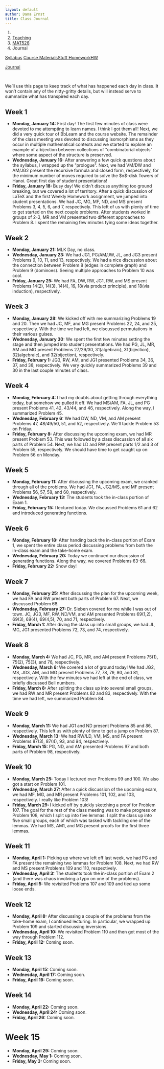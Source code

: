 ```yaml
---
layout: default
author: Dana Ernst
title: Class Journal
---
```


<ol class="breadcrumb">
  <li><a href="/"><i class="fa fa-home"></i></a></li>
  <li><a href="/teaching/">Teaching</a></li>
  <li><a href="/teaching/mat526s19">MAT526</a></li>
  <li class="active">Journal</li>
</ol>

<div class="row">
<div class="col-xs-12">
<div class="btn-group btn-group-justified">
<a class="btn btn-default btn-success" href="{{site.baseurl}}/teaching/mat526s19/syllabus/">Syllabus</a>

<a class="btn btn-default btn-primary" href="{{site.baseurl}}/teaching/mat526s19/materials/">
<span class="hidden-xs">Course Materials</span><span class="visible-xs">Stuff</span>
</a>

<a class="btn btn-default btn-warning" href="{{site.baseurl}}/teaching/mat526s19/homework/">
<span class="hidden-xs">Homework</span><span class="visible-xs">HW</span>
</a>

<a class="btn btn-default btn-info" href="{{site.baseurl}}/teaching/mat526s19/journal/">Journal</a>
</div>
</div>
</div>

<br>

We’ll use this page to keep track of what has happened each day in class. It won’t contain any of the nitty-gritty details, but will instead serve to summarize what has transpired each day.

## Week 1 ##

<ul class="fa-ul">
  <li><i class="fa-li far fa-calendar-check"></i><b>Monday, January 14:</b> First day! The first few minutes of class were devoted to me attempting to learn names. I think I got them all! Next, we did a very quick tour of BbLearn and the course website.  The remainder of the class meeting was devoted to discussing isomorphisms as they occur in multiple mathematical contexts and we started to explore an example of a bijection between collections of "combinatorial objects" where some aspect of the structure is preserved.</li>
  <li><i class="fa-li far fa-calendar-check"></i><b>Wednesday, January 16:</b> After answering a few quick questions about the syllabus, I wrapped up the "prologue".  Next, we had VM/DW and AM/JG2 present the recursive formula and closed form, respectively, for the minimum number of moves required to solve the $n$-disk Towers of Hanoi. Great first day of student presentations!</li>
  <li><i class="fa-li far fa-calendar-check"></i><b>Friday, January 18:</b> Busy day!  We didn't discuss anything too ground breaking, but we covered a lot of territory.  After a quick discussion of LaTeX and the first Weekly Homework assignment, we jumped into student presentations.  We had JC, MG, MF, ND, and MS present Problems 3, 4, 5, 6, and 7, respectively.  This left of us with plenty of time to get started on the next couple problems.  After students worked in groups of 2-3, MR and VM presented two different approaches to Problem 8. I spent the remaining few minutes tying some ideas together.</li>
</ul>

## Week 2 ##

<ul class="fa-ul">
  <li><i class="fa-li far fa-calendar-check"></i><b>Monday, January 21:</b> MLK Day, no class.</li>
  <li><i class="fa-li far fa-calendar-check"></i><b>Wednesday, January 23:</b> We had JG1, PG/AM/JW, JL, and JG3 present Problems 9, 10, 11, and 13, respectively.  We had a nice discussion about the connection between Problem 8 (edges in complete graph) and Problem 9 (dominoes). Seeing multiple approaches to Problem 10 was cool.</li>
  <li><i class="fa-li far fa-calendar-check"></i><b>Friday, January 25:</b> We had FA, DW, RW, JG1, RW, and MS present Problems 14(2), 14(3), 14(4), 16, 18(via product principle), and 18(via induction), respectively.</li>
</ul>

## Week 3 ##

<ul class="fa-ul">
  <li><i class="fa-li far fa-calendar-check"></i><b>Monday, January 28:</b> We kicked off with me summarizing Problems 19 and 20.  Then we had JC, MF, and MG present Problems 22, 24, and 25, respectively.  With the time we had left, we discussed permutations in their various guises.</li>
  <li><i class="fa-li far fa-calendar-check"></i><b>Wednesday, January 30:</b> We spent the first few minutes setting the stage and then jumped into student presentations.  We had PG, JL, MR, AM and MG present Problems 27/29/30, 31(algebraic), 31(bijection), 32(algebraic), and 32(bijection), respectively.</li>
  <li><i class="fa-li far fa-calendar-check"></i><b>Friday, February 1:</b> JG3, RW, AM, and JG1 presented Problems 34, 36, 37, and 38, respectively.  We very quickly summarized Problems 39 and 30 in the last couple minutes of class.</li>
</ul>

## Week 4 ##

<ul class="fa-ul">
  <li><i class="fa-li far fa-calendar-check"></i><b>Monday, February 4:</b> I had my doubts about getting through everything today, but somehow we pulled it off. We had MS/AM, FA, JL, and PG present Problems 41, 42, 43/44, and 46, respectively. Along the way, I summarized Problem 45.</li>
  <li><i class="fa-li far fa-calendar-check"></i><b>Wednesday, February 6:</b> We had DW, ND, VM, and AM present Problems 47, 48/49/50, 51, and 52, respectively.  We'll tackle Problem 53 on Friday.</li>
  <li><i class="fa-li far fa-calendar-check"></i><b>Friday, February 8:</b> After discussing the upcoming exam, we had MR present Problem 53. This was followed by a class discussion of all six parts of Problem 54. Next, we had LD and RW present parts 1/2 and 3 of Problem 55, respectively.  We should have time to get caught up on Problem 56 on Monday.</li>
</ul>

## Week 5 ##

<ul class="fa-ul">
  <li><i class="fa-li far fa-calendar-check"></i><b>Monday, February 11:</b> After discussing the upcoming exam, we cranked through all of the problems.  We had JG1, FA, JG2/MS, and MF present Problems 56, 57, 58, and 60, respectively.</li>
  <li><i class="fa-li far fa-calendar-check"></i><b>Wednesday, February 13:</b> The students took the in-class portion of Exam 1.</li>
  <li><i class="fa-li far fa-calendar-check"></i><b>Friday, February 15:</b> I lectured today.  We discussed Problems 61 and 62 and introduced generating functions.</li>
</ul>

## Week 6 ##

<ul class="fa-ul">
  <li><i class="fa-li far fa-calendar-check"></i><b>Monday, February 18:</b> After handing back the in-class portion of Exam 1, we spent the entire class period discussing problems from both the in-class exam and the take-home exam.</li>
  <li><i class="fa-li far fa-calendar-check"></i><b>Wednesday, February 20:</b> Today we continued our discussion of generating functions.  Along the way, we covered Problems 63-66.</li>
  <li><i class="fa-li far fa-calendar-check"></i><b>Friday, February 22:</b> Snow day!</li>
</ul>

## Week 7 ##

<ul class="fa-ul">
  <li><i class="fa-li far fa-calendar-check"></i><b>Monday, February 25:</b> After discussing the plan for the upcoming week, we had FA and RW present both parts of Problem 67.  Next, we discussed Problem 68.</li>
  <li><i class="fa-li far fa-calendar-check"></i><b>Wednesday, February 27:</b> Dr. Sieben covered for me while I was out of town.  JC, JG3, MF, RW, ND/VM, and AM presented Problems 69(1,2), 69(3), 69(4), 69(4,5), 70, and 71, respectively.</li>
  <li><i class="fa-li far fa-calendar-check"></i><b>Friday, March 1:</b> After diving the class up into small groups, we had JL, MG, JG1 presented Problems 72, 73, and 74, respectively.</li>
</ul>

## Week 8 ##

<ul class="fa-ul">
  <li><i class="fa-li far fa-calendar-check"></i><b>Monday, March 4:</b> We had JC, PG, MR, and AM present Problems 75(1), 75(2), 75(3), and 76, respectively.</li>
  <li><i class="fa-li far fa-calendar-check"></i><b>Wednesday, March 6:</b> We covered a lot of ground today!  We had JG2, MS, JG3, AM, and MG present Problems 77, 78, 79, 80, and 81, respectively. With the few minutes we had left at the end of class, we briefly discussed Bell numbers.</li>
  <li><i class="fa-li far fa-calendar-check"></i><b>Friday, March 8:</b> After splitting the class up into several small groups, we had RW and MR present Problems 82 and 83, respectively.  With the time we had left, we summarized Problem 84.</li>
</ul>

## Week 9 ##

<ul class="fa-ul">
  <li><i class="fa-li far fa-calendar-check"></i><b>Monday, March 11:</b> We had JG1 and ND present Problems 85 and 86, respectively.  This left us with plenty of time to get a jump on Problem 87.</li>
  <li><i class="fa-li far fa-calendar-check"></i><b>Wednesday, March 13:</b> We had RW/LD, VM, MS, and FA present Problems 87(3), 87(4), 93, and 94, respectively.</li>
  <li><i class="fa-li far fa-calendar-check"></i><b>Friday, March 15:</b> PG, ND, and AM presented Problems 97 and both parts of Problem 98, respectively.</li>
</ul>

## Week 10 ##

<ul class="fa-ul">
  <li><i class="fa-li far fa-calendar-check"></i><b>Monday, March 25:</b> Today I lectured over Problems 99 and 100.  We also got a start on Problem 101.</li>
  <li><i class="fa-li far fa-calendar-check"></i><b>Wednesday, March 27:</b> After a quick discussion of the upcoming exam, we had MF, MG, and MR present Problems 101, 102, and 103, respectively.  I really like Problem 103!</li>
  <li><i class="fa-li far fa-calendar-check"></i><b>Friday, March 29:</b>  I kicked off by quickly sketching a proof for Problem 107.  The goal for the rest of the class meeting was to make progress on Problem 108, which I split up into five lemmas.  I split the class up into five small groups, each of which was tasked with tackling one of the lemmas.  We had MS, AM1, and MG present proofs for the first three lemmas.</li>
</ul>

## Week 11 ##

<ul class="fa-ul">
  <li><i class="fa-li far fa-calendar-check"></i><b>Monday, April 1:</b> Picking up where we left off last week, we had PG and FA present the remaining two lemmas for Problem 108.  Next, we had RW and MS present Problems 109 and 110, respectively.</li>
  <li><i class="fa-li far fa-calendar-check"></i><b>Wednesday, April 3:</b> The students took the in-class portion of Exam 2 (and there was chaos involving a typo on one of the problems).</li>
  <li><i class="fa-li far fa-calendar-check"></i><b>Friday, April 5:</b> We revisited Problems 107 and 109 and tied up some loose ends.</li>
</ul>

## Week 12 ##

<ul class="fa-ul">
  <li><i class="fa-li far fa-calendar-check"></i><b>Monday, April 8:</b> After discussing a couple of the problems from the take-home exam, I continued lecturing.  In particular, we wrapped up Problem 109 and started discussing inversions.</li>
  <li><i class="fa-li far fa-calendar-check"></i><b>Wednesday, April 10:</b> We revisited Problem 110 and then got most of the way through Problem 112.</li>
  <li><i class="fa-li far fa-calendar-check"></i><b>Friday, April 12:</b> Coming soon.</li>
</ul>

## Week 13 ##

<ul class="fa-ul">
  <li><i class="fa-li far fa-calendar-check"></i><b>Monday, April 15:</b> Coming soon.</li>
  <li><i class="fa-li far fa-calendar-check"></i><b>Wednesday, April 17:</b> Coming soon.</li>
  <li><i class="fa-li far fa-calendar-check"></i><b>Friday, April 19:</b> Coming soon.</li>
</ul>

## Week 14 ##

<ul class="fa-ul">
  <li><i class="fa-li far fa-calendar-check"></i><b>Monday, April 22:</b> Coming soon.</li>
  <li><i class="fa-li far fa-calendar-check"></i><b>Wednesday, April 24:</b> Coming soon.</li>
  <li><i class="fa-li far fa-calendar-check"></i><b>Friday, April 26:</b> Coming soon.</li>
</ul>

# Week 15 ##

<ul class="fa-ul">
  <li><i class="fa-li far fa-calendar-check"></i><b>Monday, April 29:</b> Coming soon.</li>
  <li><i class="fa-li far fa-calendar-check"></i><b>Wednesday, May 1:</b> Coming soon.</li>
  <li><i class="fa-li far fa-calendar-check"></i><b>Friday, May 3:</b> Coming soon.</li>
</ul>
